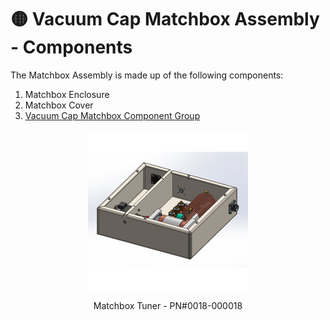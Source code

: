 # 🟡 Vacuum Cap Matchbox Assembly - Components

The Matchbox Assembly is made up of the following components:

1. Matchbox Enclosure
2. Matchbox Cover
3. [Vacuum Cap Matchbox Component Group](vacuum-cap-matchbox-assembly-matchbox-group.md)

<div align="center" data-full-width="false">

<figure><img src="../../.gitbook/assets/mb.jpg" alt="" width="256"><figcaption><p>Matchbox Tuner - PN#0018-000018</p></figcaption></figure>

</div>
